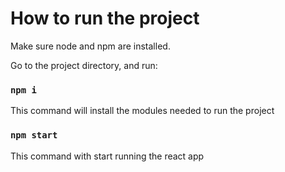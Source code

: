 # How to run the project

Make sure node and npm are installed.

Go to the project directory, and run:
### `npm i`
This command will install the modules needed to run the project

### `npm start`
This command with start running the react app